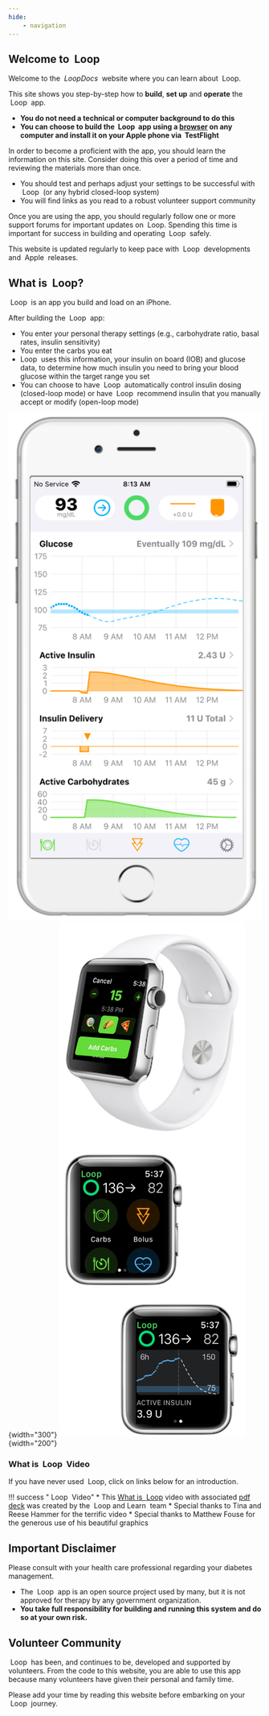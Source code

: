 ```yaml
---
hide:
    - navigation
---
```


## Welcome to &nbsp;<span translate="no">Loop</span>

Welcome to the _&nbsp;<span translate="no">LoopDocs</span>&nbsp;_ website where you can learn about &nbsp;<span translate="no">Loop</span>.

This site shows you step-by-step how to **build**, **set up** and **operate** the &nbsp;<span translate="no">Loop</span>&nbsp; app.

* **You do not need a technical or computer background to do this**
* **You can choose to build the &nbsp;<span translate="no">Loop</span>&nbsp; app using a [browser](gh-actions/gh-overview.md) on any computer and install it on your Apple phone via &nbsp;<span translate="no">TestFlight</span>&nbsp;**

In order to become a proficient with the app, you should learn the information on this site. Consider doing this over a period of time and reviewing the materials more than once.

* You should test and perhaps adjust your settings to be successful with &nbsp;<span translate="no">Loop</span>&nbsp; (or any hybrid closed-loop system)
* You will find links as you read to a robust volunteer support community

Once you are using the app, you should regularly follow one or more support forums for important updates on &nbsp;<span translate="no">Loop</span>. Spending this time is important for success in building and operating &nbsp;<span translate="no">Loop</span>&nbsp; safely.

This website is updated regularly to keep pace with &nbsp;<span translate="no">Loop</span>&nbsp; developments and &nbsp;<span translate="no">Apple</span>&nbsp; releases.

## What is &nbsp;<span translate="no">Loop</span>?

&nbsp;<span translate="no">Loop</span>&nbsp; is an app you build and load on an iPhone.

After building the &nbsp;<span translate="no">Loop</span>&nbsp; app:

* You enter your personal therapy settings (e.g., carbohydrate ratio, basal rates, insulin sensitivity)
* You enter the carbs you eat
* <span translate="no">Loop</span>&nbsp; uses this information, your insulin on board (IOB) and glucose data, to determine how much insulin you need to bring your blood glucose within the target range you set
* You can choose to have &nbsp;<span translate="no">Loop</span>&nbsp; automatically control insulin dosing (closed-loop mode) or have &nbsp;<span translate="no">Loop</span>&nbsp; recommend insulin that you manually accept or modify (open-loop mode)

![Loop main display on phone](img/phone_updated_loop-3.svg){width="300"}
![Loop watch screen on watch](img/watch_updated_loop-3.svg){width="200"}

### What is &nbsp;<span translate="no">Loop</span>&nbsp; Video

If you have never used &nbsp;<span translate="no">Loop</span>, click on links below for an introduction.

!!! success "&nbsp;<span translate="no">Loop</span>&nbsp; Video"
    * This [What is &nbsp;<span translate="no">Loop</span>](https://youtu.be/64qhgnmkyAE) video with associated [pdf deck](http://www.loopandlearn.org/wp-content/uploads/2021/05/What-is-Loop.pdf) was created by the &nbsp;<span translate="no">Loop and Learn</span>&nbsp; team
    * Special thanks to Tina and Reese Hammer for the terrific video
    * Special thanks to Matthew Fouse for the generous use of his beautiful graphics

## Important Disclaimer

Please consult with your health care professional regarding your diabetes management.

* The &nbsp;<span translate="no">Loop</span>&nbsp; app is an open source project used by many, but it is not approved for therapy by any government organization.
* **You take full responsibility for building and running this system and do so at your own risk.**

## Volunteer Community

&nbsp;<span translate="no">Loop</span>&nbsp; has been, and continues to be, developed and supported by volunteers. From the code to this website, you are able to use this app because many volunteers have given their personal and family time.

Please add your time by reading this website before embarking on your &nbsp;<span translate="no">Loop</span>&nbsp; journey.

